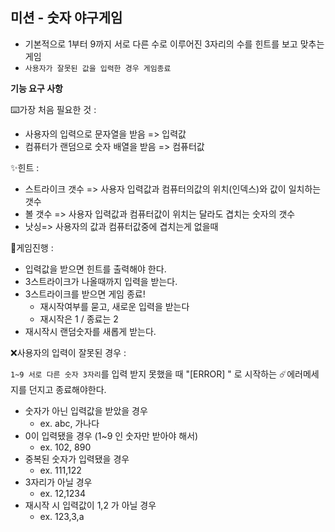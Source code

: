 ## 미션 - 숫자 야구게임

- 기본적으로 1부터 9까지 서로 다른 수로 이루어진 3자리의 수를 힌트를 보고 맞추는 게임
- `사용자가 잘못된 값을 입력한 경우 게임종료`

**기능 요구 사항**

⌨️가장 처음 필요한 것 :

- 사용자의 입력으로 문자열을 받음 => 입력값
- 컴퓨터가 랜덤으로 숫자 배열을 받음 => 컴퓨터값

✨힌트 :

- 스트라이크 갯수 => 사용자 입력값과 컴퓨터의값의 위치(인덱스)와 값이 일치하는 갯수
- 볼 갯수 => 사용자 입력값과 컴퓨터값이 위치는 달라도 겹치는 숫자의 갯수
- 낫싱=> 사용자의 값과 컴퓨터값중에 겹치는게 없을때

🎰게임진행 :

- 입력값을 받으면 힌트를 출력해야 한다.
- 3스트라이크가 나올때까지 입력을 받는다.
- 3스트라이크를 받으면 게임 종료!
  - 재시작여부를 묻고, 새로운 입력을 받는다
  - 재시작은 1 / 종료는 2
- 재시작시 랜덤숫자를 새롭게 받는다.

❌사용자의 입력이 잘못된 경우 :

`1~9 서로 다른 숫자 3자리`를 입력 받지 못했을 때
"[ERROR] " 로 시작하는 ☄️에러메세지를 던지고 종료해야한다.

- 숫자가 아닌 입력값을 받았을 경우
  - ex. abc, 가나다
- 0이 입력됐을 경우 (1~9 인 숫자만 받아야 해서)
  - ex. 102, 890
- 중복된 숫자가 입력됐을 경우
  - ex. 111,122
- 3자리가 아닐 경우
  - ex. 12,1234
- 재시작 시 입력값이 1,2 가 아닐 경우
  - ex. 123,3,a
